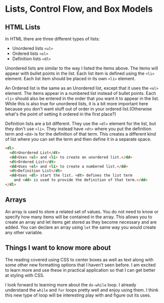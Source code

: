 # **Lists, Control Flow, and Box Models**

## **HTML Lists**

In HTML there are three different types of lists:

- Unordered lists `<ul>`
- Ordered lists `<ol>`
- Definition lists `<dl>`

Unordered lists are similar to the way I listed the items above. The items will appear with bullet points in the list. Each list item is defined using the `<li>` element. Each list item should be placed in its own `<li>` element.

An Ordered list is the same as an Unordered list, except that it uses the `<ol>` element. The items appear in a numbered list instead of bullet points. Each `<li>` should also be entered in the order that you want it to appear in the list. While this is also true for unordered lists, it is a bit more important here because you don't want stuff out of order in your ordered list.(Otherwise what's the point of setting it ordered in the first place?)

Definition lists are a bit different. They use the `<dl>` element for the list, but they don't use `<li>`. They instead have `<dt>` where you put the definition term and `<dd>` is for the definition of that term. This creates a different kind of list where you can set the term and then define it in a separate space.

```HTML
<dl>
  <dt>Unordered List</dt>
  <dd>Uses <ul> and <li> to create an unordered list.</dd>
  <dt>Ordered List</dt>
  <dd>Uses <ol> and <li> to create a numbered list.</dd>
  <dt>Definition List</dt>
  <dd>Uses <dl> start the list. <dt> defines the list term 
    and <dd> is used to provide the definition of that term.</dd>
</dl>
```

## **Arrays**

An array is used to store a related set of values. You do not need to know or specify how many items will be contained in the array. This allows you to create an array and let items get stored as they become necessary and are added. You can declare an array using `let` the same way you would create any other variable.



## **Things I want to know more about**

The reading covered using CSS to center boxes as well as text along with some other new formatting options that I haven't seen before. I am excited to learn more and use these in practical application so that I can get better at styling with CSS.

I look forward to learning more about the `do-while` loop. I already understand the `while` and `for` loops pretty well and enjoy using them. I think this new type of loop will be interesting play with and figure out its uses.
